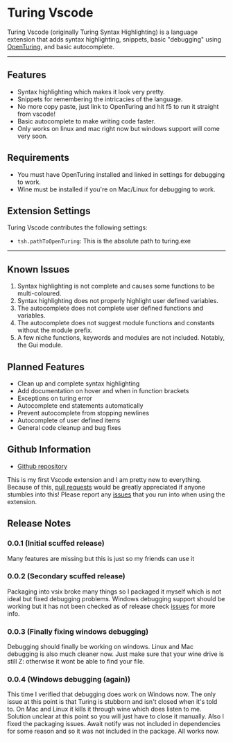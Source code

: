 # Turing Vscode

Turing Vscode (originally Turing Syntax Highlighting) is a language extension that adds syntax highlighting, snippets, basic "debugging" using [OpenTuring](https://github.com/Open-Turing-Project/OpenTuring), and basic autocomplete.

---
## Features
- Syntax highlighting which makes it look very pretty.
- Snippets for remembering the intricacies of the language.
- No more copy paste, just link to OpenTuring and hit f5 to run it straight from vscode!
- Basic autocomplete to make writing code faster.
- Only works on linux and mac right now but windows support will come very soon.

## Requirements

- You must have OpenTuring installed and linked in settings for debugging to work.
- Wine must be installed if you're on Mac/Linux for debugging to work.

## Extension Settings

Turing Vscode contributes the following settings:

* `tsh.pathToOpenTuring`: This is the absolute path to turing.exe

---

## Known Issues

1. Syntax highlighting is not complete and causes some functions to be multi-coloured.
2. Syntax highlighting does not properly highlight user defined variables.
3. The autocomplete does not complete user defined functions and variables.
4. The autocomplete does not suggest module functions and constants without the module prefix.
5. A few niche functions, keywords and modules are not included. Notably, the Gui module.

## Planned Features
- Clean up and complete syntax highlighting
- Add documentation on hover and when in function brackets
- Exceptions on turing error
- Autocomplete end statements automatically
- Prevent autocomplete from stopping newlines
- Autocomplete of user defined items
- General code cleanup and bug fixes

## Github Information

- [Github repository](https://github.com/Jumner/TuringVscode)

This is my first Vscode extension and I am pretty new to everything.
Because of this, [pull requests](https://github.com/Jumner/TuringVscode/pulls) would be greatly appreciated if anyone stumbles into this!
Please report any [issues](https://github.com/Jumner/TuringVscode/issues) that you run into when using the extension.


## Release Notes

### 0.0.1 (Initial scuffed release)

Many features are missing but this is just so my friends can use it

### 0.0.2 (Secondary scuffed release)

Packaging into vsix broke many things so I packaged it myself which is not ideal but fixed debugging problems.
Windows debugging support should be working but it has not been checked as of release check [issues](https://github.com/Jumner/TuringVscode/issues) for more info.

### 0.0.3 (Finally fixing windows debugging)

Debugging should finally be working on windows. Linux and Mac debugging is also much cleaner now. Just make sure that your wine drive is still Z: otherwise it wont be able to find your file.

### 0.0.4 (Windows debugging (again))

This time I verified that debugging does work on Windows now. The only issue at this point is that Turing is stubborn and isn't closed when it's told to. On Mac and Linux it kills it through wine which does listen to me. Solution unclear at this point so you will just have to close it manually. Also I fixed the packaging issues. Await notify was not included in dependencies for some reason and so it was not included in the package. All works now.